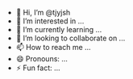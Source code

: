 - 👋 Hi, I’m @tjyjsh
- 👀 I’m interested in ...
- 🌱 I’m currently learning ...
- 💞️ I’m looking to collaborate on ...
- 📫 How to reach me ...
- 😄 Pronouns: ...
- ⚡ Fun fact: ...

<!---
tjyjsh/tjyjsh is a ✨ special ✨ repository because its `README.md` (this file) appears on your GitHub profile.
You can click the Preview link to take a look at your changes.
--->
